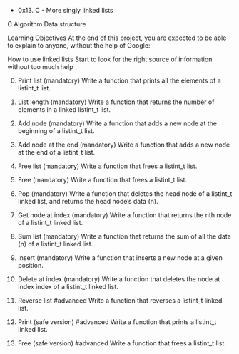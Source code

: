 * 0x13. C - More singly linked lists

C
Algorithm
Data structure

Learning Objectives
At the end of this project, you are expected to be able to explain to anyone, without the help of Google:

How to use linked lists
Start to look for the right source of information without too much help

0. Print list
(mandatory)
Write a function that prints all the elements of a listint_t list.

1. List length
(mandatory)
Write a function that returns the number of elements in a linked listint_t list.

2. Add node
(mandatory)
Write a function that adds a new node at the beginning of a listint_t list.

3. Add node at the end
(mandatory)
Write a function that adds a new node at the end of a listint_t list.

4. Free list
(mandatory)
Write a function that frees a listint_t list.

5. Free
(mandatory)
Write a function that frees a listint_t list.

6. Pop
(mandatory)
Write a function that deletes the head node of a listint_t linked list, and returns the head node’s data (n).

7. Get node at index
(mandatory)
Write a function that returns the nth node of a listint_t linked list.

8. Sum list
(mandatory)
Write a function that returns the sum of all the data (n) of a listint_t linked list.

9. Insert
(mandatory)
Write a function that inserts a new node at a given position.

10. Delete at index
(mandatory)
Write a function that deletes the node at index index of a listint_t linked list.

11. Reverse list
#advanced
Write a function that reverses a listint_t linked list.

12. Print (safe version)
#advanced
Write a function that prints a listint_t linked list.

13. Free (safe version)
#advanced
Write a function that frees a listint_t list.
